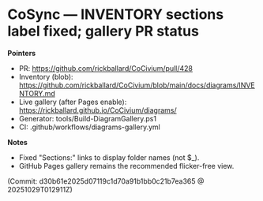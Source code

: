 # CoSync — INVENTORY sections label fixed; gallery PR status

**Pointers**
- PR: https://github.com/rickballard/CoCivium/pull/428
- Inventory (blob): https://github.com/rickballard/CoCivium/blob/main/docs/diagrams/INVENTORY.md
- Live gallery (after Pages enable): https://rickballard.github.io/CoCivium/diagrams/
- Generator: tools/Build-DiagramGallery.ps1
- CI: .github/workflows/diagrams-gallery.yml

**Notes**
- Fixed "Sections:" links to display folder names (not $_).
- GitHub Pages gallery remains the recommended flicker-free view.

(Commit: d30b61e2025d07119c1d70a91b1bb0c21b7ea365 @ 20251029T012911Z)